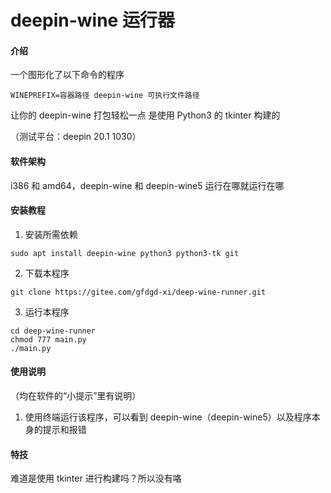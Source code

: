 # deepin-wine 运行器

#### 介绍
一个图形化了以下命令的程序

```
WINEPREFIX=容器路径 deepin-wine 可执行文件路径
```
让你的 deepin-wine 打包轻松一点
是使用 Python3 的 tkinter 构建的

（测试平台：deepin 20.1 1030）

#### 软件架构
i386 和 amd64，deepin-wine 和 deepin-wine5 运行在哪就运行在哪


#### 安装教程

1.  安装所需依赖

```
sudo apt install deepin-wine python3 python3-tk git
```

2.  下载本程序

```
git clone https://gitee.com/gfdgd-xi/deep-wine-runner.git
```

3.  运行本程序

```
cd deep-wine-runner
chmod 777 main.py
./main.py
```


#### 使用说明

（均在软件的“小提示”里有说明）
1.  使用终端运行该程序，可以看到 deepin-wine（deepin-wine5）以及程序本身的提示和报错


#### 特技

难道是使用 tkinter 进行构建吗？所以没有咯
